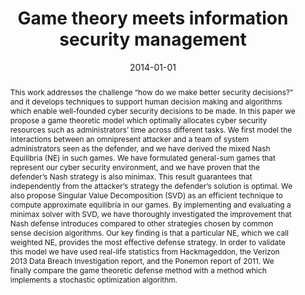 ---
title: "Game theory meets information security management"
abstract: "This work addresses the challenge “how do we make better security decisions?” and it develops techniques to support human decision making and algorithms which enable well-founded cyber security decisions to be made. In this paper we propose a game theoretic model which optimally allocates cyber security resources such as administrators’ time across different tasks. We first model the interactions between an omnipresent attacker and a team of system administrators seen as the defender, and we have derived the mixed Nash Equilibria (NE) in such games. We have formulated general-sum games that represent our cyber security environment, and we have proven that the defender’s Nash strategy is also minimax. This result guarantees that independently from the attacker’s strategy the defender’s solution is optimal. We also propose Singular Value Decomposition (SVD) as an efficient technique to compute approximate equilibria in our games. By implementing and evaluating a minimax solver with SVD, we have thoroughly investigated the improvement that Nash defense introduces compared to other strategies chosen by common sense decision algorithms. Our key finding is that a particular NE, which we call weighted NE, provides the most effective defense strategy. In order to validate this model we have used real-life statistics from Hackmageddon, the Verizon 2013 Data Breach Investigation report, and the Ponemon report of 2011. We finally compare the game theoretic defense method with a method which implements a stochastic optimization algorithm."
collection: publications
permalink: /publication/fielder2014game
date: 2014-01-01
venue: '2014 IFIP International Conference on ICT Systems Security and Privacy Protection'
paperurl: '/files/pdf/papers/fielder2014game.pdf'
slidesurl: '/files/pdf/slides/fielder2014game-slides.pdf'
link: 'https://doi.org/10.1007/978-3-642-55415-5_2'
citation: 'Andrew Fielder, Emmanouil Panaousis, Pasquale Malacaria, Chris Hankin, and Fabrizio Smeraldi (2014). 
	&quot;Game theory meets information security management.&quot; 
	<i>IFIP International Conference on ICT Systems Security and Privacy Protection (IFIP SEC)</i>.'
---